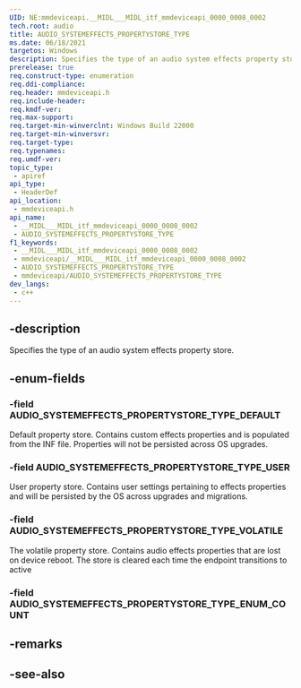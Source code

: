 ```yaml
---
UID: NE:mmdeviceapi.__MIDL___MIDL_itf_mmdeviceapi_0000_0008_0002
tech.root: audio
title: AUDIO_SYSTEMEFFECTS_PROPERTYSTORE_TYPE
ms.date: 06/18/2021
targetos: Windows
description: Specifies the type of an audio system effects property store.
prerelease: true
req.construct-type: enumeration
req.ddi-compliance: 
req.header: mmdeviceapi.h
req.include-header: 
req.kmdf-ver: 
req.max-support: 
req.target-min-winverclnt: Windows Build 22000
req.target-min-winversvr: 
req.target-type: 
req.typenames: 
req.umdf-ver: 
topic_type:
 - apiref
api_type:
 - HeaderDef
api_location:
 - mmdeviceapi.h
api_name:
 - __MIDL___MIDL_itf_mmdeviceapi_0000_0008_0002
 - AUDIO_SYSTEMEFFECTS_PROPERTYSTORE_TYPE
f1_keywords:
 - __MIDL___MIDL_itf_mmdeviceapi_0000_0008_0002
 - mmdeviceapi/__MIDL___MIDL_itf_mmdeviceapi_0000_0008_0002
 - AUDIO_SYSTEMEFFECTS_PROPERTYSTORE_TYPE
 - mmdeviceapi/AUDIO_SYSTEMEFFECTS_PROPERTYSTORE_TYPE
dev_langs:
 - c++
---
```


## -description

Specifies the type of an audio system effects property store.

## -enum-fields

### -field AUDIO_SYSTEMEFFECTS_PROPERTYSTORE_TYPE_DEFAULT

Default property store. Contains custom effects properties and is populated from the INF file. Properties will not be persisted across OS upgrades.

### -field AUDIO_SYSTEMEFFECTS_PROPERTYSTORE_TYPE_USER

User property store. Contains user settings pertaining to effects properties and will be persisted by the OS across upgrades and migrations.

### -field AUDIO_SYSTEMEFFECTS_PROPERTYSTORE_TYPE_VOLATILE

The volatile property store. Contains audio effects properties that are lost on device reboot. The store is cleared each time the endpoint transitions to active

### -field AUDIO_SYSTEMEFFECTS_PROPERTYSTORE_TYPE_ENUM_COUNT

## -remarks


## -see-also

